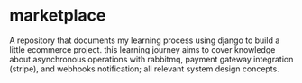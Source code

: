 # marketplace
A repository that documents my learning process using django to build a little ecommerce project. this learning journey aims to cover knowledge about asynchronous operations with rabbitmq, payment gateway integration (stripe), and webhooks notification; all relevant system design concepts.
